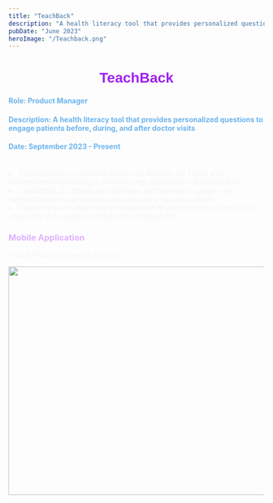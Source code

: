 ```yaml
---
title: "TeachBack"
description: "A health literacy tool that provides personalized questions to engage patients before, during, and after doctor visits"
pubDate: "June 2023"
heroImage: "/Teachback.png"
---
```

<h1 style="text-align:center;color:#A020F0;font-family:Arial"><b>TeachBack</b></h1>


<h4 style = "color:#6CB4EE;"> Role: Product Manager </h4>
<h4 style = "color:#6CB4EE;">Description: A health literacy tool that provides personalized questions to engage patients before, during, and after doctor visits</h4>
<h4 style = "color:#6CB4EE;">Date: September 2023 - Present</h4><br>


<li style="color:#F5F5F5;">Prototyped four innovative UI/UX app features via Figma and implemented A/B testing to enhance user satisfaction ratings by 40%
</li>

<li style="color:#F5F5F5;">Conducted 20+ physician interviews and surveys to gauge user satisfaction with app features and streamline its user journey</li>

<li style="color:#F5F5F5;">Connecting with pilot clinics to launch MVP and revamping TeachBack’s slide deck to be used in startup pitch competitions</li>

<h3 style = "color:#E0B0FF;">Mobile Application </h3>
<p style="color:#F5F5F5;">* <i>Click Phone Screens to Enlarge</i></p>

<style>
    .img {
        width: 1000px;
        height: 450px;
    }

    .fullsize {
        border: 1px solid #272935;;
        z-index: 200;
        cursor: zoom-out;
        display: block;
        width: 1775px;
        max-width: 1200px;
        height: 700px;
        position: fixed;
        left: 230px;
        top: 35px;
    }    
</style>

</head>

<body>
    <div id="gallery">
    <img src="\teachbackapp.png" class="img" id="img1" onclick="change (this)">
</div>
    <script>
            function change (element) {
                element.classList.toggle("fullsize");
            }


